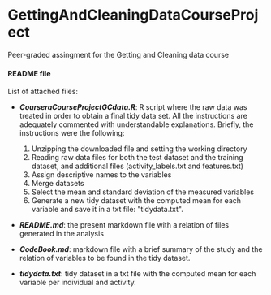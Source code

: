 # GettingAndCleaningDataCourseProject
Peer-graded assingment for the Getting and Cleaning data course

#### README file

List of attached files:

- ***CourseraCourseProjectGCdata.R***: R script where the raw data was treated in order to obtain a final tidy data set. All the instructions are adequately commented with understandable explanations. Briefly, the instructions were the following: 

  1. Unzipping the downloaded file and setting the working directory
  2. Reading raw data files for both the test dataset and the training dataset, and additional files (activity_labels.txt and features.txt)
  3. Assign descriptive names to the variables
  4. Merge datasets
  5. Select the mean and standard deviation of the measured variables
  6. Generate a new tidy dataset with the computed mean for each variable and save it in a txt file: "tidydata.txt".


- ***README.md***: the present markdown file with a relation of files generated in the analysis

- ***CodeBook.md***: markdown file with a brief summary of the study and the relation of variables to be found in the tidy dataset.

- ***tidydata.txt***: tidy dataset in a txt file with the computed mean for each variable per individual and activity.
